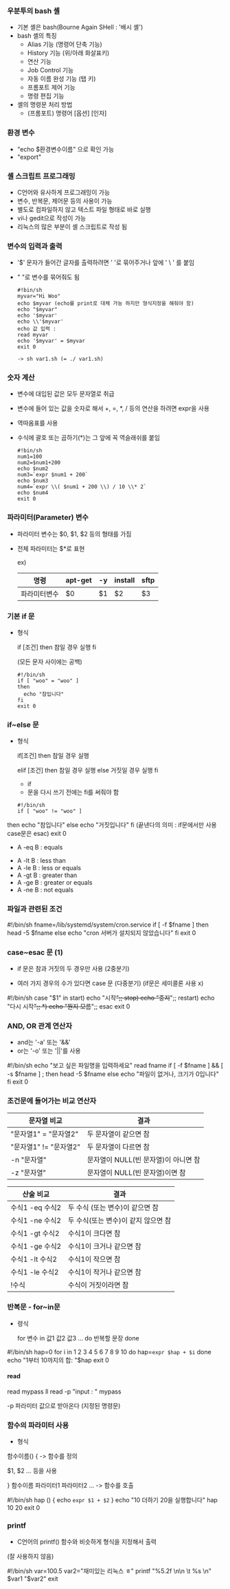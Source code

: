 ### 우분투의 bash 셸

- 기본 셸은 bash(Bourne Again SHell : '배시 셸')
- bash 셸의 특징
  - Alias 기능 (명령어 단축 기능)
  - History 기능 (위/아래 화살표키)
  - 연산 기능
  - Job Control 기능
  - 자동 이름 완성 기능 (탭 키)
  - 프롬포트 제어 기능
  - 명령 편집 기능
- 셸의 명령문 처리 방법
  - (프롬포트) 명령어 [옵션] [인자]

### 환경 변수

- "echo $환경변수이름" 으로 확인 가능
- "export"

### 셸 스크립트 프로그래밍

- C언어와 유사하게 프로그래밍이 가능
- 변수, 반복문, 제어문 등의 사용이 가능
- 별도로 컴파일하지 않고 텍스트 파일 형태로 바로 실행
- vi나 gedit으로 작성이 가능
- 리눅스의 많은 부분이 셸 스크립트로 작성 됨

### 변수의 입력과 출력

- '$' 문자가 들어간 글자를 출력하려면 ' '로 묶어주거나 앞에 ' \ ' 를 붙임

- " "로 변수를 묶어줘도 됨

  ```
  #!bin/sh
  myvar="Hi Woo"
  echo $myvar (echo를 print로 대체 가능 하지만 형식지정을 해줘야 함)
  echo "$myvar"
  echo '$myvar'
  echo \\'$myvar'
  echo 값 입력 :
  read myvar
  echo '$myvar' = $myvar
  exit 0
  
  -> sh var1.sh (= ./ var1.sh)
  ```

### 숫자 계산

- 변수에 대입된 값은 모두 문자열로 취급

- 변수에 들어 있는 값을 숫자로 해서 +, =, *, / 등의 연산을 하려면 expr을 사용

- 역따옴표를 사용

- 수식에 괄호 또는 곱하기(*)는 그 앞에 꼭 역슬래쉬를 붙임

  ```
  #!bin/sh
  num1=100
  num2=$num1+200
  echo $num2
  num3=`expr $num1 + 200`
  echo $num3
  num4=`expr \\( $num1 + 200 \\) / 10 \\* 2`
  echo $num4
  exit 0
  ```

### 파라미터(Parameter) 변수

- 파라미터 변수는 $0, $1, $2 등의 형태를 가짐

- 전체 파라미터는 $*로 표현

  ex)

  | 명령         | apt-get | -y   | install | sftp |
  | ------------ | ------- | ---- | ------- | ---- |
  | 파라미터변수 | $0      | $1   | $2      | $3   |

### 기본 if 문

- 형식

  if [조건] then 참일 경우 실행 fi

  (모든 문자 사이에는 공백)

  ```
  #!/bin/sh
  if [ "woo" = "woo" ]
  then
  	echo "참입니다"
  fi
  exit 0
  ```

### if~else 문

- 형식

  if[조건] then 참일 경우 실행

  elif [조건] then 참일 경우 실행 else 거짓일 경우 실행 fi

  - if
  - 문을 다시 쓰기 전에는 fi를 써줘야 함

  ```
  #!/bin/sh
  if [ "woo" != "woo" ]
  ```

then echo "참입니다" else echo "거짓입니다" fi (끝낸다의 의미 : if문에서만 사용 case문은 esac) exit 0

* A -eq B : equals

- A -lt B : less than
- A -le B : less or equals
- A -gt B : greater than
- A -ge B : greater or equals
- A -ne B : not equals

### 파일과 관련된 조건

\#!/bin/sh fname=/lib/systemd/system/cron.service if [ -f $fname ] then head -5 $fname else echo "cron 서버가 설치되지 않았습니다" fi exit 0

### case~esac 문 (1)

- if 문은 참과  거짓의 두 경우만 사용 (2중분기)

- 여러 가지 경우의 수가 있다면 case 문 (다중분기)
  (if문은 세미콜론 사용 x)

\#!/bin/sh case "$1" in start) echo "시작~~";; stop) echo "중지~~";; restart) echo "다시 시작~~";; *) echo "뭔지 모름~~";; esac exit 0

### AND, OR 관계 연산자

- and는 '-a' 또는 '&&'
- or는 '-o' 또는 '||'를 사용

\#!/bin/sh echo "보고 싶은 파일명을 입력하세요" read fname if [ -f $fname ] && [ -s $fname ] ; then head -5 $fname else echo "파일이 없거나, 크기가 0입니다" fi exit 0

### 조건문에 들어가는 비교 연산자

| 문자열 비교            | 결과                                 |
| ---------------------- | ------------------------------------ |
| "문자열1" = "문자열2"  | 두 문자열이 같으면 참                |
| "문자열1" != "문자열2" | 두 문자열이 다르면 참                |
| -n "문자열"            | 문자열이 NULL(빈 문자열)이 아니면 참 |
| -z "문자열"            | 문자열이 NULL(빈 문자열)이면 참      |

| 산술 비교       | 결과                                |
| --------------- | ----------------------------------- |
| 수식1 -eq 수식2 | 두 수식 (또는 변수)이 같으면 참     |
| 수식1 -ne 수식2 | 두 수식(또는 변수)이 같지 않으면 참 |
| 수식1 -gt 수식2 | 수식1이 크다면 참                   |
| 수식1 -ge 수식2 | 수식1이 크거나 같으면 참            |
| 수식1 -lt 수식2 | 수식1이 작으면 참                   |
| 수식1 -le 수식2 | 수식1이 작거나 같으면 참            |
| !수식           | 수식이 거짓이라면 참                |

### 반복문 - for~in문

- 령식

  for 변수 in 값1 값2 값3 ...
  do
  	반복할 문장
  done

\#!/bin/sh hap=0 for i in 1 2 3 4 5 6 7 8 9 10 do hap=`expr $hap + $i` done echo "1부터 10까지의 합: "$hap exit 0

#### read

read mypass
ll
read -p "input : " mypass

-p 파라미터 값으로 받아온다 (지정된 명령문)

### 함수의 파라미터 사용

- 형식

함수이름() { -> 함수를 정의

$1, $2 ... 등을 사용

}
함수이름 파라미터1 파라미터2 ... -> 함수를 호출

\#!/bin/sh hap () { echo `expr $1 + $2` } echo "10 더하기 20을 실행합니다" hap 10 20 exit 0

### printf

- C언어의 printf() 함수와 비슷하게 형식을 지정해서 출력

(잘 사용하지 않음)

\#!/bin/sh var=100.5 var2="재미있는 리눅스 ㅎ" printf "%5.2f \n\n \t %s \n" $var1 "$var2" exit